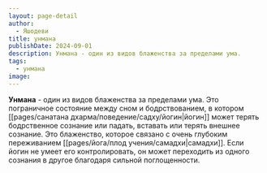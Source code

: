```yaml
---
layout: page-detail
author:
  - Яшодеви
title: унмана
publishDate: 2024-09-01
description: Унмана - один из видов блаженства за пределами ума.
tags:
  - унмана
image:
---
```

**Унмана** - один из видов блаженства за пределами ума.
Это пограничное состояние между сном и бодрствованием, в котором [[pages/санатана дхарма/поведение/садху/йогин|йогин]] может терять бодрственное сознание или падать, вставать или терять внешнее сознание. Это блаженство, которое связано с очень глубоким переживанием [[pages/йога/плод учения/самадхи|самадхи]]. Если йогин не умеет его контролировать, он может переходить из одного сознания в другое благодаря сильной поглощенности.

